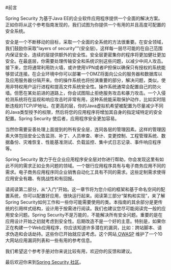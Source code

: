 #前言

Spring Security 为基于Java EE的企业软件应用程序提供一个全面的解决方案。正如你将从这个参考指南发现的，我们试图为你提供一个有用的并且高度可配置的安全系统。

安全是一个不断移动的目标，采取一个全面的全系统的方法很重要。在安全领域，我们鼓励你采取"layers of security""(安全层)，这样每一层尽可能的在自己范围内保证安全，连续的层提供额外的安全性。安全层更密集你的程序将更加健壮更加安全。在最底层，你需要处理传输安全和系统识别这些问题，以减少中间人攻击。接下来，您将通常利用防火墙，或许使用VPN或者IP担保以确保只有授权的系统能够尝试连接。在企业环境中你可以部署一个DMZ将面向公众的服务器和数据库以及应用服务器分隔开来。你的操作系统也将扮演重要的部分，解决问题，类似，使用非特权用户运行进程和提高文件系统安全性。操作系统通常会配置自己的防火墙。但愿在某处前进的道路上，你会试图阻止拒绝服务攻击和暴力攻击。一个入侵检测系统将在监视和响应攻击时非常有用，这种系统能采取保护动作，比如实时阻断违规的TCP/IP地址。在更高的层，你的Java虚拟机希望被配置为尽量减少不同的Java类型授予的权限，然后将您的应用程序将增加其自身的指定域特定的安全配置。Spring Security 使后者，应用程序安全更加容易。

当然你需要妥善处理上面提到的所有安全层，连同各层的管理因素。这样的管理因素大体包括安全公告监测、补丁、人员审查、审计、变更控制、工程管理系统、数据备份、灾难恢复、性能基准测试、负载监控、集中式日志记录、事件响应程序等。 

Spring Security 致力于在企业应用程序安全层对你进行帮助，你会发现这里有如此不同的需求正如业务问题的领域。一个银行应用程序具有与电子商务应用不同的需求。电子商务应用程序同企业销售自动化工具有不同的需求。这些定制需求使得应用安全有趣、有挑战性和有回报。

请阅读第二部分，从“入门”开始。这一章节将为您介绍的框架和基于命名空间的配置系统，你可以配置好应用，很快运行起来。阅读第三部分“架构和实现”，来了解Spring Security如何工作和一些你可能需要使用的类。本指南的其余部分是更传统的引用样式结构，设计用于按需进行阅读。我们也建议您尽可能阅读完一般的应用安全问题。Spring Security不是万能的，不能解决所有安全问题。重要的是在应用设计开始之初就考虑到安全性。后期改造不是一个好的主意。特别是，如果你正在构建一个Web应用程序，你应该知道许多潜在的漏洞，比如：跨站脚本、请求伪造和会话劫持。这些你已开始就应该考虑。这个网站[ OWASP](http://www.owasp.org/) 维护了一个10大网站应用漏洞列表和一些有用的参考信息。

我们希望这个参考手册对你来说比较有用，欢迎你的反馈和建议。

最后欢迎你来到[Spring Security 社区](http://forum.springsource.org)。
